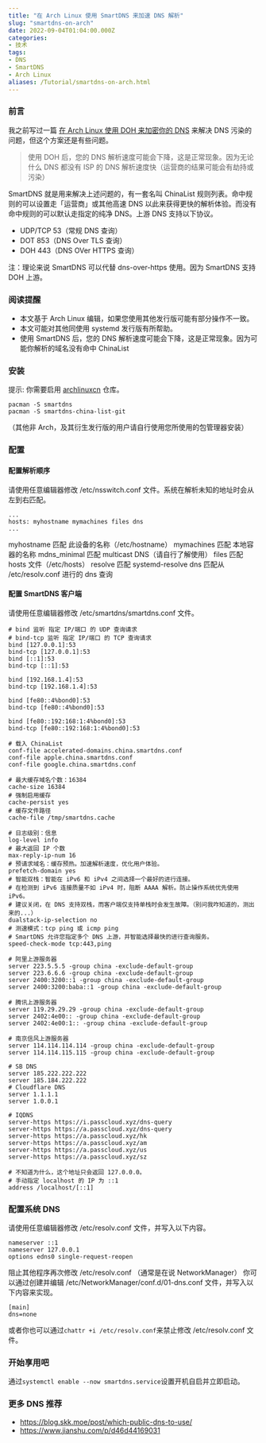 ```yaml
---
title: "在 Arch Linux 使用 SmartDNS 来加速 DNS 解析"
slug: "smartdns-on-arch"
date: 2022-09-04T01:04:00.000Z
categories:
- 技术
tags:
- DNS
- SmartDNS
- Arch Linux
aliases: /Tutorial/smartdns-on-arch.html
---
```


### 前言
  我之前写过一篇 [在 Arch Linux 使用 DOH 来加密你的 DNS][1] 来解决 DNS 污染的问题，但这个方案还是有些问题。
  > 使用 DOH 后，您的 DNS 解析速度可能会下降，这是正常现象。因为无论什么 DNS 都没有 ISP 的 DNS 解析速度快（运营商的结果可能会有劫持或污染）

  SmartDNS 就是用来解决上述问题的，有一套名叫 ChinaList 规则列表。命中规则的可以设置走「运营商」或其他高速 DNS 以此来获得更快的解析体验。而没有命中规则的可以默认走指定的纯净 DNS。上游 DNS 支持以下协议。
  - UDP/TCP 53（常规 DNS 查询）
  - DOT 853（DNS Over TLS 查询）
  - DOH 443（DNS OVer HTTPS 查询）

注：理论来说 SmartDNS 可以代替 dns-over-https 使用。因为 SmartDNS 支持 DOH 上游。

### 阅读提醒
  - 本文基于 Arch Linux 编辑，如果您使用其他发行版可能有部分操作不一致。
  - 本文可能对其他同使用 systemd 发行版有所帮助。
  - 使用 SmartDNS 后，您的 DNS 解析速度可能会下降，这是正常现象。因为可能你解析的域名没有命中 ChinaList

### 安装
提示: 你需要启用 [archlinuxcn][2] 仓库。
```shell
pacman -S smartdns
pacman -S smartdns-china-list-git
```
（其他非 Arch，及其衍生发行版的用户请自行使用您所使用的包管理器安装）

### 配置
#### 配置解析顺序
请使用任意编辑器修改 /etc/nsswitch.conf 文件。系统在解析未知的地址时会从左到右匹配。
```
...
hosts: myhostname mymachines files dns
...
```
myhostname 匹配 此设备的名称（/etc/hostname）
mymachines 匹配 本地容器的名称
mdns_minimal 匹配 multicast DNS（请自行了解使用）
files 匹配 hosts 文件（/etc/hosts）
resolve 匹配 systemd-resolve
dns 匹配从 /etc/resolv.conf 进行的 dns 查询

#### 配置 SmartDNS 客户端
请使用任意编辑器修改 /etc/smartdns/smartdns.conf 文件。
```
# bind 监听 指定 IP/端口 的 UDP 查询请求
# bind-tcp 监听 指定 IP/端口 的 TCP 查询请求
bind [127.0.0.1]:53
bind-tcp [127.0.0.1]:53
bind [::1]:53
bind-tcp [::1]:53

bind [192.168.1.4]:53
bind-tcp [192.168.1.4]:53

bind [fe80::4%bond0]:53
bind-tcp [fe80::4%bond0]:53

bind [fe80::192:168:1:4%bond0]:53
bind-tcp [fe80::192:168:1:4%bond0]:53

# 载入 ChinaList
conf-file accelerated-domains.china.smartdns.conf
conf-file apple.china.smartdns.conf
conf-file google.china.smartdns.conf

# 最大缓存域名个数：16384
cache-size 16384
# 强制启用缓存
cache-persist yes
# 缓存文件路径
cache-file /tmp/smartdns.cache

# 日志级别：信息
log-level info
# 最大返回 IP 个数
max-reply-ip-num 16
# 预请求域名：缓存预热。加速解析速度，优化用户体验。
prefetch-domain yes
# 智能双栈：智能在 iPv6 和 iPv4 之间选择一个最好的进行连接。
# 在检测到 iPv6 连接质量不如 iPv4 时，阻断 AAAA 解析。防止操作系统优先使用 iPv6。
# 建议关闭，在 DNS 支持双栈，而客户端仅支持单栈时会发生故障。（别问我咋知道的，测出来的...）
dualstack-ip-selection no
# 测速模式：tcp ping 或 icmp ping
# SmartDNS 允许您指定多个 DNS 上游，并智能选择最快的进行查询服务。
speed-check-mode tcp:443,ping

# 阿里上游服务器
server 223.5.5.5 -group china -exclude-default-group
server 223.6.6.6 -group china -exclude-default-group
server 2400:3200::1 -group china -exclude-default-group
server 2400:3200:baba::1 -group china -exclude-default-group

# 腾讯上游服务器
server 119.29.29.29 -group china -exclude-default-group
server 2402:4e00:: -group china -exclude-default-group
server 2402:4e00:1:: -group china -exclude-default-group

# 南京信风上游服务器
server 114.114.114.114 -group china -exclude-default-group
server 114.114.115.115 -group china -exclude-default-group

# SB DNS
server 185.222.222.222
server 185.184.222.222
# Cloudflare DNS
server 1.1.1.1
server 1.0.0.1

# IQDNS
server-https https://i.passcloud.xyz/dns-query
server-https https://a.passcloud.xyz/dns-query
server-https https://a.passcloud.xyz/hk
server-https https://a.passcloud.xyz/am
server-https https://a.passcloud.xyz/us
server-https https://a.passcloud.xyz/sz

# 不知道为什么，这个地址只会返回 127.0.0.0。
# 手动指定 localhost 的 IP 为 ::1
address /localhost/[::1]
```

### 配置系统 DNS
请使用任意编辑器修改 /etc/resolv.conf 文件，并写入以下内容。
```
nameserver ::1
nameserver 127.0.0.1
options edns0 single-request-reopen
```
阻止其他程序再次修改 /etc/resolv.conf （通常是在说 NetworkManager）
你可以通过创建并编辑 /etc/NetworkManager/conf.d/01-dns.conf 文件，并写入以下内容来实现。
```
[main]
dns=none
```
或者你也可以通过`chattr +i /etc/resolv.conf`来禁止修改 /etc/resolv.conf 文件。
### 开始享用吧
  通过`systemctl enable --now smartdns.service`设置开机自启并立即启动。

### 更多 DNS 推荐
 - https://blog.skk.moe/post/which-public-dns-to-use/
 - https://www.jianshu.com/p/d46d44169031


  [1]: https://blog.inetech.fun/Tutorial/dns-over-https-on-arch.html
  [2]: https://www.archlinuxcn.org/archlinux-cn-repo-and-mirror/
